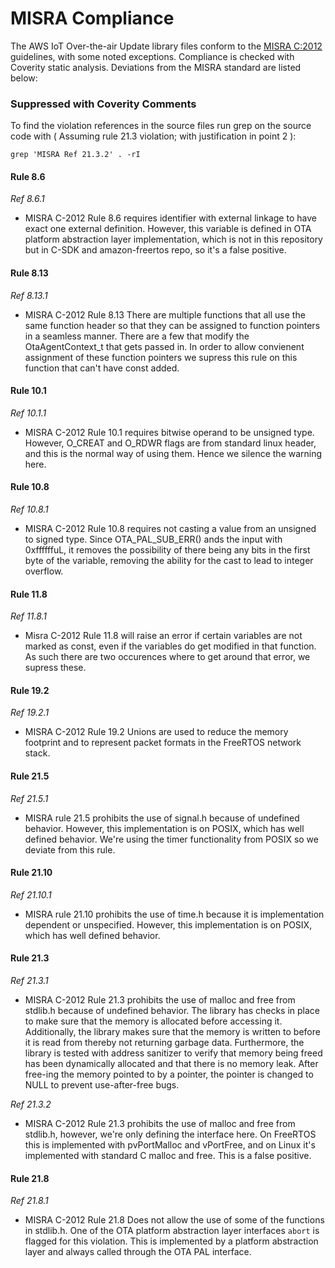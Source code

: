 # MISRA Compliance

The AWS IoT Over-the-air Update library files conform to the [MISRA C:2012](https://www.misra.org.uk)
guidelines, with some noted exceptions. Compliance is checked with Coverity static analysis.
Deviations from the MISRA standard are listed below:

### Suppressed with Coverity Comments
To find the violation references in the source files run grep on the source code
with ( Assuming rule 21.3 violation; with justification in point 2 ):
```
grep 'MISRA Ref 21.3.2' . -rI
```

#### Rule 8.6
_Ref 8.6.1_

- MISRA C-2012 Rule 8.6 requires identifier with external linkage to have exact one external definition.
    However, this variable is defined in OTA platform abstraction layer implementation, which is
    not in this repository but in C-SDK and amazon-freertos repo, so it's a false positive.

#### Rule 8.13
_Ref 8.13.1_

- MISRA C-2012 Rule 8.13 There are multiple functions that all use the same function header so that
    they can be assigned to function pointers in a seamless manner. There are a few that modify the
    OtaAgentContext_t that gets passed in. In order to allow convienent assignment of these function pointers
    we supress this rule on this function that can't have const added.

#### Rule 10.1
_Ref 10.1.1_

- MISRA C-2012 Rule 10.1 requires bitwise operand to be unsigned type. However, O_CREAT and O_RDWR
    flags are from standard linux header, and this is the normal way of using them. Hence we
    silence the warning here.

#### Rule 10.8
_Ref 10.8.1_

- MISRA C-2012 Rule 10.8 requires not casting a value from an unsigned to signed type. Since OTA_PAL_SUB_ERR()
    ands the input with 0xffffffuL, it removes the possibility of there being any bits in the first byte of the
    variable, removing the ability for the cast to lead to integer overflow.

#### Rule 11.8
_Ref 11.8.1_

- Misra C-2012 Rule 11.8  will raise an error if certain variables are not marked as const, even if the variables do get
    modified in that function. As such there are two occurences where to get around that error, we supress these.

#### Rule 19.2
_Ref 19.2.1_

- MISRA C-2012 Rule 19.2 Unions are used to reduce the memory footprint and to represent packet formats in the FreeRTOS network stack.

#### Rule 21.5
_Ref 21.5.1_

- MISRA rule 21.5 prohibits the use of signal.h because of undefined behavior. However, this
    implementation is on POSIX, which has well defined behavior. We're using the timer functionality
    from POSIX so we deviate from this rule.

#### Rule 21.10
_Ref 21.10.1_

- MISRA rule 21.10 prohibits the use of time.h because it is implementation dependent or unspecified.
    However, this implementation is on POSIX, which has well defined behavior.

#### Rule 21.3
_Ref 21.3.1_

- MISRA C-2012 Rule 21.3 prohibits the use of malloc and free from stdlib.h because of
    undefined behavior. The library has checks in place to make sure that the memory is
    allocated before accessing it. Additionally, the library makes sure that the memory is
    written to before it is read from thereby not returning garbage data. Furthermore, the
    library is tested with address sanitizer to verify that memory being freed has been
    dynamically allocated and that there is no memory leak. After free-ing the memory pointed
    to by a pointer, the pointer is changed to NULL to prevent use-after-free bugs.

_Ref 21.3.2_

- MISRA C-2012 Rule 21.3 prohibits the use of malloc and free from stdlib.h, however, we're only
    defining the interface here. On FreeRTOS this is implemented with pvPortMalloc and vPortFree,
    and on Linux it's implemented with standard C malloc and free. This is a false positive.

#### Rule 21.8
_Ref 21.8.1_

- MISRA C-2012 Rule 21.8 Does not allow the use of some of the functions in stdlib.h. One of the OTA platform 
    abstraction layer interfaces `abort` is flagged for this violation. This is implemented by a platform
    abstraction layer and always called through the OTA PAL interface.
